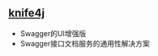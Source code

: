 ## [knife4j](https://doc.xiaominfo.com/knife4j/documentation/get_start.html)

- Swagger的UI增强版
- Swagger接口文档服务的通用性解决方案

